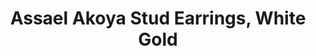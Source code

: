 ---
title: Assael Akoya Stud Earrings, White Gold
description: |
  Pearl Earring Studs are a Jewelry Essential for every woman. Assael Akoya Stud Earrings have an incredible luster, complimented by cream and rose overtones.
specs: |
  Akoya Pearls Stud Earrings pictured, 8.0 - 8.5mm with 18k White Gold posts. Also available in 18K Yellow Gold, with pearl sizes ranging from 6.5mm - 10.0mm.
images:
  - /uploads/assael-akoya-stud-earrings-white-gold.jpg
order: 11
tags:
---